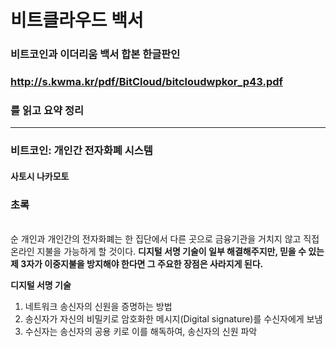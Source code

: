 # 비트클라우드 백서

### 비트코인과 이더리움 백서 합본 한글판인
### http://s.kwma.kr/pdf/BitCloud/bitcloudwpkor_p43.pdf
### 를 읽고 요약 정리

---
### 비트코인: 개인간 전자화폐 시스템
#### 사토시 나카모토


### 초록
<br>
순 개인과 개인간의 전자화폐는 한 집단에서 다른 곳으로
금융기관을 거치지 않고 직접 온라인 지불을 가능하게 할 것이다.
<b>디지털 서명 기술이 일부 해결해주지만, 믿을 수 있는 제 3자가
이중지불을 방지해야 한다면 그 주요한 장점은 사라지게 된다.</b> 

<b>디지털 서명 기술</b>
1. 네트워크 송신자의 신원을 증명하는 방법
2. 송신자가 자신의 비밀키로 암호화한 메시지(Digital signature)를 수신자에게 보냄 
3. 수신자는 송신자의 공용 키로 이를 해독하여, 송신자의 신원 파악


